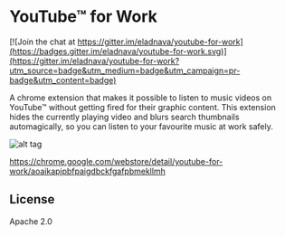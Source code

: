 YouTube™ for Work
=====================

[![Join the chat at https://gitter.im/eladnava/youtube-for-work](https://badges.gitter.im/eladnava/youtube-for-work.svg)](https://gitter.im/eladnava/youtube-for-work?utm_source=badge&utm_medium=badge&utm_campaign=pr-badge&utm_content=badge)

A chrome extension that makes it possible to listen to music videos on YouTube™ without getting fired for their graphic content. This extension hides the currently playing video and blurs search thumbnails automagically, so you can listen to your favourite music at work safely.

![alt tag](https://raw.github.com/eladnava/youtube-for-work/master/assets/img/preview.png)

https://chrome.google.com/webstore/detail/youtube-for-work/aoaikapjpbfpaigdbckfgafpbmekllmh

License
--
Apache 2.0

